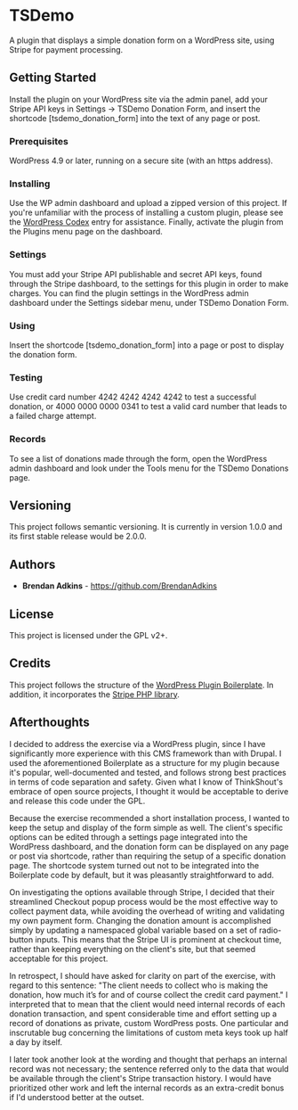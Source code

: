 # TSDemo

A plugin that displays a simple donation form on a WordPress site, using Stripe for payment processing.

## Getting Started

Install the plugin on your WordPress site via the admin panel, add your Stripe API keys in Settings -> TSDemo Donation Form, and insert the shortcode \[tsdemo_donation_form\] into the text of any page or post.

### Prerequisites

WordPress 4.9 or later, running on a secure site (with an https address).

### Installing

Use the WP admin dashboard and upload a zipped version of this project. If you're unfamiliar with the process of installing a custom plugin, please see the [WordPress Codex](https://codex.wordpress.org/Managing_Plugins#Manual_Plugin_Installation) entry for assistance. Finally, activate the plugin from the Plugins menu page on the dashboard.

### Settings

You must add your Stripe API publishable and secret API keys, found through the Stripe dashboard, to the settings for this plugin in order to make charges. You can find the plugin settings in the WordPress admin dashboard under the Settings sidebar menu, under TSDemo Donation Form.

### Using

Insert the shortcode \[tsdemo_donation_form\] into a page or post to display the donation form.

### Testing

Use credit card number 4242 4242 4242 4242 to test a successful donation, or 4000 0000 0000 0341 to test a valid card number that leads to a failed charge attempt.

### Records

To see a list of donations made through the form, open the WordPress admin dashboard and look under the Tools menu for the TSDemo Donations page.

## Versioning

This project follows semantic versioning. It is currently in version 1.0.0 and its first stable release would be 2.0.0.

## Authors

* **Brendan Adkins** - https://github.com/BrendanAdkins

## License

This project is licensed under the GPL v2+.

## Credits

This project follows the structure of the [WordPress Plugin Boilerplate](https://github.com/DevinVinson/WordPress-Plugin-Boilerplate). In addition, it incorporates the [Stripe PHP library](https://github.com/stripe/stripe-php).

## Afterthoughts

I decided to address the exercise via a WordPress plugin, since I have significantly more experience with this CMS framework than with Drupal. I used the aforementioned Boilerplate as a structure for my plugin because it's popular, well-documented and tested, and follows strong best practices in terms of code separation and safety. Given what I know of ThinkShout's embrace of open source projects, I thought it would be acceptable to derive and release this code under the GPL.

Because the exercise recommended a short installation process, I wanted to keep the setup and display of the form simple as well. The client's specific options can be edited through a settings page integrated into the WordPress dashboard, and the donation form can be displayed on any page or post via shortcode, rather than requiring the setup of a specific donation page. The shortcode system turned out not to be integrated into the Boilerplate code by default, but it was pleasantly straightforward to add.

On investigating the options available through Stripe, I decided that their streamlined Checkout popup process would be the most effective way to collect payment data, while avoiding the overhead of writing and validating my own payment form. Changing the donation amount is accomplished simply by updating a namespaced global variable based on a set of radio-button inputs. This means that the Stripe UI is prominent at checkout time, rather than keeping everything on the client's site, but that seemed acceptable for this project.

In retrospect, I should have asked for clarity on part of the exercise, with regard to this sentence: "The client needs to collect who is making the donation, how much it’s for and of course collect the credit card payment." I interpreted that to mean that the client would need internal records of each donation transaction, and spent considerable time and effort setting up a record of donations as private, custom WordPress posts. One particular and inscrutable bug concerning the limitations of custom meta keys took up half a day by itself.

I later took another look at the wording and thought that perhaps an internal record was not necessary; the sentence referred only to the data that would be available through the client's Stripe transaction history. I would have prioritized other work and left the internal records as an extra-credit bonus if I'd understood better at the outset.